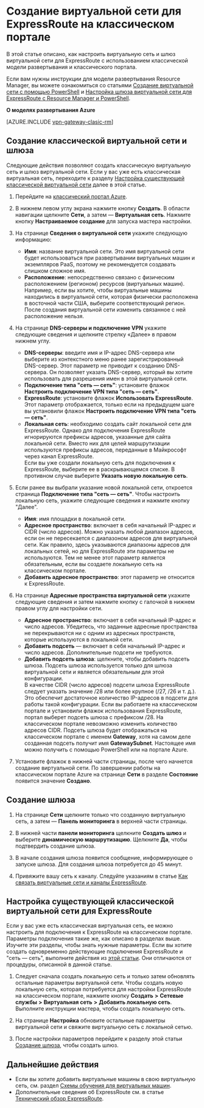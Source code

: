 <properties
   pageTitle="Настройка виртуальной сети и шлюза для ExpressRoute на классическом портале | Microsoft Azure"
   description="Эта статья поможет настроить виртуальную сеть для ExpressRoute с использованием классической модели развертывания и классического портала."
   documentationCenter="na"
   services="expressroute"
   authors="cherylmc"
   manager="carmonm"
   editor=""
   tags="azure-service-management"/>

<tags 
   ms.service="expressroute"
   ms.devlang="na"
   ms.topic="article" 
   ms.tgt_pltfrm="na"
   ms.workload="infrastructure-services" 
   ms.date="09/20/2016"
   ms.author="cherylmc"/>

# Создание виртуальной сети для ExpressRoute на классическом портале

В этой статье описано, как настроить виртуальную сеть и шлюз виртуальной сети для ExpressRoute с использованием классической модели развертывания и классического портала.

Если вам нужны инструкции для модели развертывания Resource Manager, вы можете ознакомиться со статьями [Создание виртуальной сети с помощью PowerShell](../virtual-network/virtual-networks-create-vnet-arm-ps.md) и [Настройка шлюза виртуальной сети для ExpressRoute с Resource Manager и PowerShell](expressroute-howto-add-gateway-resource-manager.md).

**О моделях развертывания Azure**

[AZURE.INCLUDE [vpn-gateway-clasic-rm](../../includes/vpn-gateway-classic-rm-include.md)]

## Создание классической виртуальной сети и шлюза

Следующие действия позволяют создать классическую виртуальную сеть и шлюз виртуальной сети. Если у вас уже есть классическая виртуальная сеть, переходите к разделу [Настройка существующей классической виртуальной сети](#config) далее в этой статье.

1. Перейдите на [классический портал Azure](http://manage.windowsazure.com).

2. В нижнем левом углу экрана нажмите кнопку **Создать**. В области навигации щелкните **Сети**, а затем — **Виртуальная сеть**. Нажмите кнопку **Настраиваемое создание** для запуска мастера настройки.

3. На странице **Сведения о виртуальной сети** укажите следующую информацию:

	- **Имя**: название виртуальной сети. Это имя виртуальной сети будет использоваться при развертывании виртуальных машин и экземпляров PaaS, поэтому не рекомендуется создавать слишком сложное имя.
	- **Расположение**: непосредственно связано с физическим расположением (регионом) ресурсов (виртуальных машин). Например, если вы хотите, чтобы виртуальные машины находились в виртуальной сети, которая физически расположена в восточной части США, выберите соответствующий регион. После создания виртуальной сети изменить связанное с ней расположение нельзя.

4. На странице **DNS-серверы и подключение VPN** укажите следующие сведения и щелкните стрелку «Далее» в правом нижнем углу.

	- **DNS-серверы**: введите имя и IP-адрес DNS-сервера или выберите из контекстного меню ранее зарегистрированный DNS-сервер. Этот параметр не приводит к созданию DNS-сервера. Он позволяет указать DNS-сервер, который вы хотите использовать для разрешения имен в этой виртуальной сети.
	- **Подключение типа "сеть — сеть"**: установите флажок **Настроить подключение VPN типа "сеть — сеть"**.
	- **ExpressRoute**: установите флажок **Использовать ExpressRoute**. Этот параметр отображается, только если на предыдущем шаге вы установили флажок **Настроить подключение VPN типа "сеть — сеть"**.
	- **Локальная сеть**: необходимо создать сайт локальной сети для ExpressRoute. Однако для подключения ExpressRoute игнорируются префиксы адресов, указанные для сайта локальной сети. Вместо них для целей маршрутизации используются префиксы адресов, переданные в Майкрософт через канал ExpressRoute.<BR>Если вы уже создали локальную сеть для подключения к ExpressRoute, выберите ее в раскрывающемся списке. В противном случае выберите **Указать новую локальную сеть**.

5. Если ранее вы выбрали указание новой локальной сети, откроется страница **Подключение типа "сеть — сеть"**. Чтобы настроить локальную сеть, укажите следующие сведения и нажмите кнопку "Далее".

	- **Имя**: имя площадки в локальной сети.
	- **Адресное пространство**: включает в себя начальный IP-адрес и CIDR (число адресов). Можно указать любой диапазон адресов, если он не пересекается с диапазоном адресов для виртуальной сети. Как правило, здесь указываются диапазоны адресов для локальных сетей, но для ExpressRoute эти параметры не используются. Тем не менее этот параметр является обязательным, если вы создаете локальную сеть на классическом портале.
	- **Добавить адресное пространство**: этот параметр не относится к ExpressRoute.


6. На странице **Адресные пространства виртуальной сети** укажите следующие сведения и затем нажмите кнопку с галочкой в нижнем правом углу для настройки сети.

	- **Адресное пространство**: включает в себя начальный IP-адрес и число адресов. Убедитесь, что заданные адресные пространства не перекрываются ни с одним из адресных пространств, которые используются в локальной сети.
	- **Добавить подсеть** — включает в себя начальный IP-адрес и число адресов. Дополнительные подсети не требуются.
	- **Добавить подсеть шлюза**: щелкните, чтобы добавить подсеть шлюза. Подсеть шлюза используется только для шлюза виртуальной сети и является обязательным для этой конфигурации.<BR>В качестве CIDR (число адресов) подсети шлюза ExpressRoute следует указать значение /28 или более крупное (/27, /26 и т. д.). Это обеспечит достаточное количество IP-адресов в подсети для работы такой конфигурации. Если вы работаете на классическом портале и установили флажок использования ExpressRoute, портал выберет подсеть шлюза с префиксом /28. На классическом портале невозможно изменить количество адресов CIDR. Подсеть шлюза будет отображаться на классическом портале с именем **Gateway**, хотя на самом деле созданная подсеть получит имя **GatewaySubnet**. Настоящее имя можно получить с помощью PowerShell или на портале Azure.

7. Установите флажок в нижней части страницы, после чего начнется создание виртуальной сети. По завершении работы на классическом портале Azure на странице **Сети** в разделе **Состояние** появится значение **Создано**.

## <a name="gw"></a>Создание шлюза

1. На странице **Сети** щелкните только что созданную виртуальную сеть, а затем — **Панель мониторинга** в верхней части страницы.

2. В нижней части **панели мониторинга** щелкните **Создать шлюз** и выберите **динамическую маршрутизацию**. Щелкните **Да**, чтобы подтвердить создание шлюза.

3. В начале создания шлюза появится сообщение, информирующее о запуске шлюза. Для создания шлюза потребуется до 45 минут.

4. Привяжите вашу сеть к каналу. Следуйте указаниям в статье [Как связать виртуальные сети и каналы ExpressRoute](expressroute-howto-linkvnet-classic.md).

## <a name="config"></a>Настройка существующей классической виртуальной сети для ExpressRoute

Если у вас уже есть классическая виртуальная сеть, ее можно настроить для подключения к ExpressRoute на классическом портале. Параметры подключения такие же, как описано в разделах выше. Изучите эти разделы, чтобы знать нужные параметры. Если вы хотите создать одновременно действующие подключения ExpressRoute и "сеть — сеть", выполните действия из [этой статьи](expressroute-howto-coexist-classic.md). Они отличаются от процедуры, описанной в данной статье.
 
1. Следует сначала создать локальную сеть и только затем обновлять остальные параметры виртуальной сети. Чтобы создать новую локальную сеть, которая потребуется для настройки ExpressRoute на классическом портале, нажмите кнопку **Создать** **>** **Сетевые службы** **>** **Виртуальная сеть** **>** **Добавить локальную сеть**. Выполните инструкции мастера, чтобы создать локальную сеть.

2. На странице **Настройка** обновите остальные параметры виртуальной сети и свяжите виртуальную сеть с локальной сетью.

3. После настройки параметров перейдите к разделу этой статьи [Создание шлюза](#gw), чтобы создать шлюз.


## Дальнейшие действия

- Если вы хотите добавить виртуальные машины в свою виртуальную сеть, см. раздел [Схемы обучения для виртуальных машин](https://azure.microsoft.com/documentation/learning-paths/virtual-machines/).
- Дополнительные сведения об ExpressRoute см. в статье [Технический обзор ExpressRoute](expressroute-introduction.md).


 

<!---HONumber=AcomDC_0921_2016-->